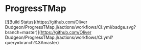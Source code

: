 # ProgressTMap

[![Build Status](https://github.com/Oliver Dudgeon/ProgressTMap.jl/actions/workflows/CI.yml/badge.svg?branch=master)](https://github.com/Oliver Dudgeon/ProgressTMap.jl/actions/workflows/CI.yml?query=branch%3Amaster)
